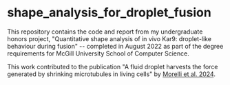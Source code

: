 # shape_analysis_for_droplet_fusion
This repository contains the code and report from my undergraduate honors project, "Quantitative shape analysis of in vivo Kar9: droplet-like behaviour during fusion" -- completed in August 2022 as part of the degree requirements for McGill University School of Computer Science.

This work contributed to the publication "A fluid droplet harvests the force generated by shrinking microtubules in living cells" by [Morelli et al. 2024](https://www.biorxiv.org/content/10.1101/2024.09.09.612121v1).
